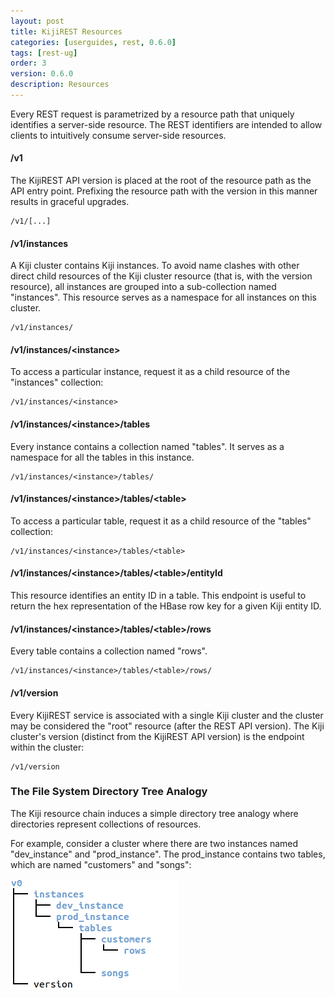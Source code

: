 ```yaml
---
layout: post
title: KijiREST Resources
categories: [userguides, rest, 0.6.0]
tags: [rest-ug]
order: 3
version: 0.6.0
description: Resources
---
```


Every REST request is parametrized by a resource path that uniquely identifies a server-side resource.
The REST identifiers are intended to allow clients to intuitively consume server-side resources.

#### /v1

The KijiREST API version is placed at the root of the resource path as the API entry point.
Prefixing the resource path with the version in this manner results in graceful upgrades.

    /v1/[...]

#### /v1/instances

A Kiji cluster contains Kiji instances. To avoid name clashes with other direct child
resources of the Kiji cluster resource (that is, with the version resource), all instances
are grouped into a sub-collection named "instances". This resource serves as a namespace for
all instances on this cluster.

    /v1/instances/

#### /v1/instances/&lt;instance&gt;

To access a particular instance, request it as a child resource of the "instances" collection:

    /v1/instances/<instance>

#### /v1/instances/&lt;instance&gt;/tables

Every instance contains a collection named "tables". It serves as a namespace for all the tables in this instance.

    /v1/instances/<instance>/tables/

#### /v1/instances/&lt;instance&gt;/tables/&lt;table&gt;

To access a particular table, request it as a child resource of the "tables" collection:

    /v1/instances/<instance>/tables/<table>

#### /v1/instances/&lt;instance&gt;/tables/&lt;table&gt;/entityId

This resource identifies an entity ID in a table. This endpoint is useful to return the hex
representation of the HBase row key for a given Kiji entity ID.

#### /v1/instances/&lt;instance&gt;/tables/&lt;table&gt;/rows

Every table contains a collection named "rows".

    /v1/instances/<instance>/tables/<table>/rows/

#### /v1/version

Every KijiREST service is associated with a single Kiji cluster and the cluster may be
considered the "root" resource (after the REST API version). The Kiji cluster's version
(distinct from the KijiREST API version) is the endpoint within the cluster:

    /v1/version

### The File System Directory Tree Analogy

The Kiji resource chain induces a simple directory tree analogy where directories represent
collections of resources.

For example, consider a cluster where there are two instances named "dev_instance" and
"prod_instance". The prod_instance contains two tables, which are named "customers" and
"songs":

![REST Resources analogous to Directory Tree][kiji-rest-hierarchy]

[kiji-rest-hierarchy]: ../../../../assets/images/kiji-rest-hierarchy.png


